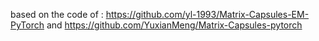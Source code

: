 based on the code of :
https://github.com/yl-1993/Matrix-Capsules-EM-PyTorch
and
https://github.com/YuxianMeng/Matrix-Capsules-pytorch